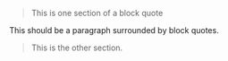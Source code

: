 > This is one section of a block quote

This should be a paragraph surrounded by block quotes.

> This is the other section.

